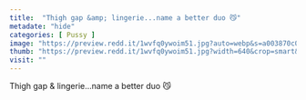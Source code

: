 ```yaml
---
title:  "Thigh gap &amp; lingerie...name a better duo 😼"
metadate: "hide"
categories: [ Pussy ]
image: "https://preview.redd.it/1wvfq0ywoim51.jpg?auto=webp&s=a003870c009de85c1616d17a2f194ce9e8eec998"
thumb: "https://preview.redd.it/1wvfq0ywoim51.jpg?width=640&crop=smart&auto=webp&s=3bc86ef569910549404a8b77d62956617fba7cb1"
visit: ""
---
```

Thigh gap &amp; lingerie...name a better duo 😼
